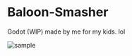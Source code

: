 # Baloon-Smasher
 Godot (WIP) made by me for my kids. lol

![sample](https://i.imgur.com/C6iTBHZ.gif)
